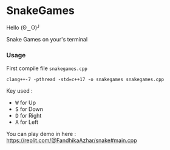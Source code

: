 # SnakeGames
Hello (ʘ‿ʘ)╯

Snake Games on your's terminal
<h3> Usage </h3>

First compile file `snakegames.cpp`

```
clang++-7 -pthread -std=c++17 -o snakegames snakegames.cpp

```

Key used :

- <kbd>W</kbd> for Up
- <kbd>S</kbd> for Down
- <kbd>D</kbd> for Right
- <kbd>A</kbd> for Left

You can play demo in here : https://replit.com/@FandhikaAzhar/snake#main.cpp
